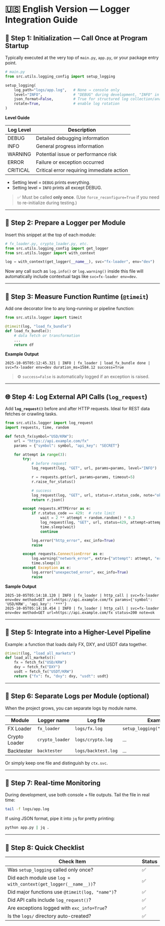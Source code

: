 # 🇺🇸 English Version — Logger Integration Guide

## 🧭 Step 1: Initialization — Call Once at Program Startup

Typically executed at the very top of `main.py`, `app.py`, or your package entry point.

```python
# main.py
from src.utils.logging_config import setup_logging

setup_logging(
    log_path="logs/app.log",   # None → console only
    level="INFO",              # "DEBUG" during development, "INFO" in production
    json_format=False,         # True for structured log collection/analysis
    rotate=True,               # enable log rotation
)
```

**Level Guide**

| Log Level | Description                               |
| --------- | ----------------------------------------- |
| DEBUG     | Detailed debugging information            |
| INFO      | General progress information              |
| WARNING   | Potential issue or performance risk       |
| ERROR     | Failure or exception occurred             |
| CRITICAL  | Critical error requiring immediate action |

* Setting level = `DEBUG` prints everything.
* Setting level = `INFO` prints all except DEBUG.

> ✅ Must be called **only once**.
> (Use `force_reconfigure=True` if you need to re-initialize during testing.)

---

## 🧩 Step 2: Prepare a Logger per Module

Insert this snippet at the top of each module:

```python
# fx_loader.py, crypto_loader.py, etc.
from src.utils.logging_config import get_logger
from src.utils.logger import with_context

log = with_context(get_logger(__name__), svc="fx-loader", env="dev")
```

Now any call such as `log.info()` or `log.warning()` inside this file
will automatically include contextual tags like `svc=fx-loader env=dev`.

---

## 🧪 Step 3: Measure Function Runtime (`@timeit`)

Add one decorator line to any long-running or pipeline function:

```python
from src.utils.logger import timeit

@timeit(log, "load_fx_bundle")
def load_fx_bundle():
    # data fetch or transformation
    ...
    return df
```

**Example Output**

```
2025-10-05T05:12:45.321 | INFO | fx_loader | load_fx_bundle done | svc=fx-loader env=dev duration_ms=1584.12 success=True
```

> ⚙️ `success=False` is automatically logged if an exception is raised.

---

## 🌐 Step 4: Log External API Calls (`log_request`)

Add **`log_request()`** before and after HTTP requests.
Ideal for REST data fetches or crawling tasks.

```python
from src.utils.logger import log_request
import requests, time, random

def fetch_fx(symbol="USD/KRW"):
    url = "https://api.example.com/fx"
    params = {"symbol": symbol, "api_key": "SECRET"}

    for attempt in range(3):
        try:
            # before request
            log_request(log, "GET", url, params=params, level="INFO")

            r = requests.get(url, params=params, timeout=5)
            r.raise_for_status()

            # success
            log_request(log, "GET", url, status=r.status_code, note="ok", level="INFO")
            return r.json()

        except requests.HTTPError as e:
            if r.status_code == 429:  # rate limit
                wait = 2 ** attempt + random.random() * 0.3
                log_request(log, "GET", url, status=429, attempt=attempt, wait_s=wait, level="WARNING")
                time.sleep(wait)
                continue

            log.error("http_error", exc_info=True)
            raise

        except requests.ConnectionError as e:
            log.warning("network_error", extra={"attempt": attempt, "err": repr(e)})
            time.sleep(1)
        except Exception as e:
            log.error("unexpected_error", exc_info=True)
            raise
```

**Sample Output**

```
2025-10-05T05:14:18.120 | INFO | fx_loader | http_call | svc=fx-loader env=dev method=GET url=https://api.example.com/fx params={'symbol': 'USD/KRW', 'api_key': '***'}
2025-10-05T05:14:18.454 | INFO | fx_loader | http_call | svc=fx-loader env=dev method=GET url=https://api.example.com/fx status=200 note=ok
```

---

## 🔄 Step 5: Integrate into a Higher-Level Pipeline

Example: a function that loads daily FX, DXY, and USDT data together.

```python
@timeit(log, "load_all_markets")
def load_all_markets():
    fx = fetch_fx("USD/KRW")
    dxy = fetch_fx("DXY")
    usdt = fetch_fx("USDT/KRW")
    return {"fx": fx, "dxy": dxy, "usdt": usdt}
```

---

## 📁 Step 6: Separate Logs per Module (optional)

When the project grows, you can separate logs by module name.

| Module        | Logger name     | Log file            | Example                        |
| ------------- | --------------- | ------------------- | ------------------------------ |
| FX Loader     | `fx_loader`     | `logs/fx.log`       | `setup_logging("logs/fx.log")` |
| Crypto Loader | `crypto_loader` | `logs/crypto.log`   | ...                            |
| Backtester    | `backtester`    | `logs/backtest.log` | ...                            |

Or simply keep one file and distinguish by `ctx.svc`.

---

## 🧩 Step 7: Real-time Monitoring

During development, use both console + file outputs.
Tail the file in real time:

```bash
tail -f logs/app.log
```

If using JSON format, pipe it into `jq` for pretty printing:

```bash
python app.py | jq .
```

---

## 🚦 Step 8: Quick Checklist

| Check Item                                                      | Status |
| --------------------------------------------------------------- | ------ |
| Was `setup_logging` called only once?                           | ✅      |
| Did each module use `log = with_context(get_logger(__name__))`? | ✅      |
| Did major functions use `@timeit(log, "name")`?                 | ✅      |
| Did API calls include `log_request()`?                          | ✅      |
| Are exceptions logged with `exc_info=True`?                     | ✅      |
| Is the `logs/` directory auto-created?                          | ✅      |

